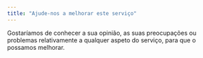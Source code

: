 ```yaml
---
title: "Ajude-nos a melhorar este serviço"
---
```


Gostaríamos de conhecer a sua opinião, as suas preocupações ou problemas relativamente a qualquer aspeto do serviço, para que o possamos melhorar.
